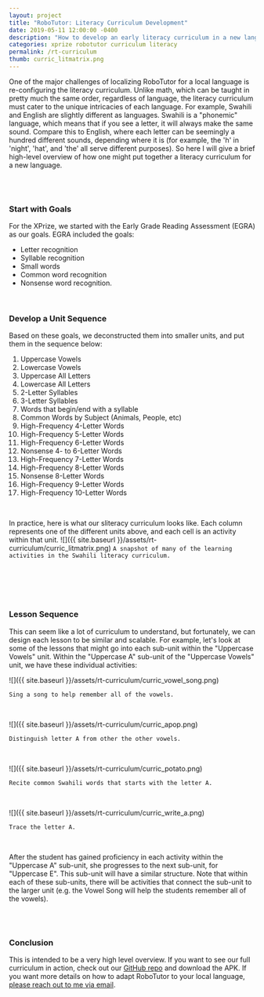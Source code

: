 ```yaml
---
layout: project
title: "RoboTutor: Literacy Curriculum Development"
date: 2019-05-11 12:00:00 -0400
description: "How to develop an early literacy curriculum in a new language ."
categories: xprize robotutor curriculum literacy
permalink: /rt-curriculum
thumb: curric_litmatrix.png
---
```


One of the major challenges of localizing RoboTutor for a local language is re-configuring the literacy curriculum. Unlike math, which can be taught in pretty much the same order, regardless of language, the literacy curriculum must cater to the unique intricacies of each language. For example, Swahili and English are slightly different as languages. Swahili is a "phonemic" language, which means that if you see a letter, it will always make the same sound. Compare this to English, where each letter can be seemingly a hundred different sounds, depending where it is (for example, the 'h' in 'night', 'hat', and 'the' all serve different purposes). So here I will give a brief high-level overview of how one might put together a literacy curriculum for a new language.


<br><br>
### Start with Goals
For the XPrize, we started with the Early Grade Reading Assessment (EGRA) as our goals.
EGRA included the goals:
- Letter recognition
- Syllable recognition
- Small words
- Common word recognition
- Nonsense word recognition.

<br>

### Develop a Unit Sequence
Based on these goals, we deconstructed them into smaller units, and put them in the sequence below:
1. Uppercase Vowels
2. Lowercase Vowels
3. Uppercase All Letters
4. Lowercase All Letters
5. 2-Letter Syllables
6. 3-Letter Syllables
7. Words that begin/end with a syllable
8. Common Words by Subject (Animals, People, etc)
9. High-Frequency 4-Letter Words
10. High-Frequency 5-Letter Words
11. High-Frequency 6-Letter Words
12. Nonsense 4- to 6-Letter Words
13. High-Frequency 7-Letter Words
14. High-Frequency 8-Letter Words
15. Nonsense 8-Letter Words
16. High-Frequency 9-Letter Words
17. High-Frequency 10-Letter Words

<br>

In practice, here is what our sliteracy curriculum looks like. Each column represents one of the different units above, and each cell is an activity within that unit.
![]({{ site.baseurl }}/assets/rt-curriculum/curric_litmatrix.png)
`A snapshot of many of the learning activities in the Swahili literacy curriculum.`

<br>


<br><br>

### Lesson Sequence
This can seem like a lot of curriculum to understand, but fortunately, we can design each lesson to be similar and scalable. For example, let's look at some of the lessons that might go into each sub-unit within the "Uppercase Vowels" unit. Within the "Uppercase A" sub-unit of the "Uppercase Vowels" unit, we have these individual activities:

![]({{ site.baseurl }}/assets/rt-curriculum/curric_vowel_song.png)

`Sing a song to help remember all of the vowels.`

<br>

![]({{ site.baseurl }}/assets/rt-curriculum/curric_apop.png)

`Distinguish letter A from other the other vowels.`


<br>

![]({{ site.baseurl }}/assets/rt-curriculum/curric_potato.png)

`Recite common Swahili words that starts with the letter A.`

<br>

![]({{ site.baseurl }}/assets/rt-curriculum/curric_write_a.png)

`Trace the letter A.`


<br>

After the student has gained proficiency in each activity within the "Uppercase A" sub-unit, she progresses to the next sub-unit, for "Uppercase E". This sub-unit will have a similar structure. Note that within each of these sub-units, there will be activities that connect the sub-unit to the larger unit (e.g. the Vowel Song will help the students remember all of the vowels).


<br><br>
### Conclusion
This is intended to be a very high level overview. If you want to see our full curriculum in action, check out our [GitHub repo](https://github.com/RoboTutorLLC/RoboTutor) and download the APK. If you want more details on how to adapt RoboTutor to your local language, [please reach out to me via email](mailto:kevin@delandbeforeti.me).

